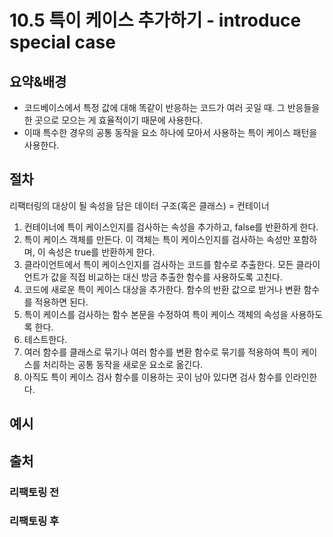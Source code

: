 # 10.5 특이 케이스 추가하기 - introduce special case

## 요약&배경

- 코드베이스에서 특정 값에 대해 똑같이 반응하는 코드가 여러 곳일 때. 그 반응들을 한 곳으로 모으는 게 효율적이기 때문에 사용한다. 
- 이때 특수한 경우의 공통 동작을 요소 하나에 모아서 사용하는 특이 케이스 패턴을 사용한다. 

## 절차

리팩터링의 대상이 될 속성을 담은 데이터 구조(혹은 클래스) = 컨테이너

1. 컨테이너에 특이 케이스인지를 검사하는 속성을 추가하고, false를 반환하게 한다.
2. 특이 케이스 객체를 만든다. 이 객체는 특이 케이스인지를 검사하는 속성만 포함하며, 이 속성은 true를 반환하게 한다.
3. 클라이언트에서 특이 케이스인지를 검사하는 코드를 함수로 추출한다. 모든 클라이언트가 값을 직접 비교하는 대신 방금 추출한 함수를 사용하도록 고친다.
4. 코드에 새로운 특이 케이스 대상을 추가한다. 함수의 반환 값으로 받거나 변환 함수를 적용하면 된다.
5. 특이 케이스를 검사하는 함수 본문을 수정하여 특이 케이스 객체의 속성을 사용하도록 한다.
6. 테스트한다.
7. 여러 함수를 클래스로 묶기나 여러 함수를 변환 함수로 묶기를 적용하여 특이 케이스를 처리하는 공통 동작을 새로운 요소로 옮긴다.
8. 아직도 특이 케이스 검사 함수를 이용하는 곳이 남아 있다면 검사 함수를 인라인한다.

## 예시

## 출처

### 리팩토링 전

### 리팩토링 후 